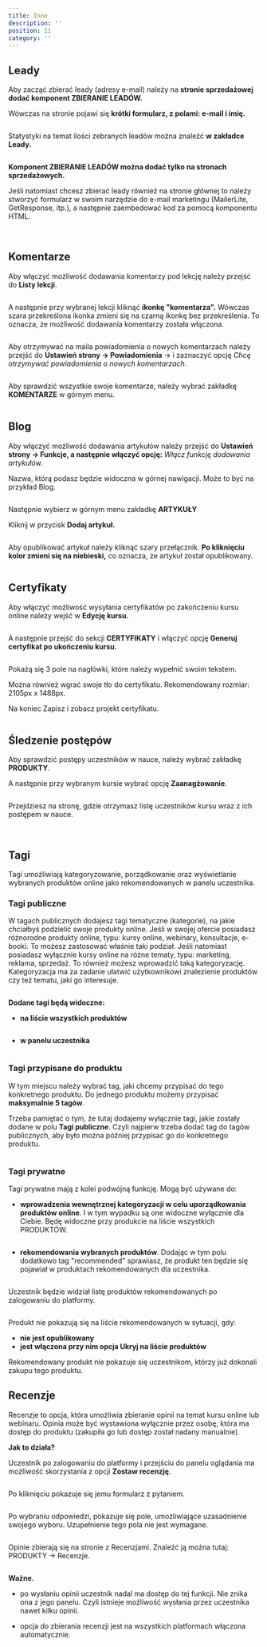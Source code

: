 ```yaml
---
title: Inne
description: ''
position: 11
category: ''
---
```


## Leady

Aby zacząć zbierać leady (adresy e-mail) należy na **stronie sprzedażowej dodać komponent ZBIERANIE LEADÓW.**

Wówczas na stronie pojawi się **krótki formularz, z polami: e-mail i imię.** 

<img src="/img/screen-formularz.png" alt=""/>

Statystyki na temat ilości zebranych leadów można znaleźć **w zakładce Leady.** 

<img src="/img/screen-lead.jpg" alt=""/>

**Komponent ZBIERANIE LEADÓW można dodać tylko na stronach sprzedażowych.**

Jeśli natomiast chcesz zbierać leady również na stronie głównej to należy stworzyć formularz w swoim narzędzie do e-mail marketingu (MailerLite, GetResponse, itp.), a następnie zaembedować kod za pomocą komponentu HTML. 

<br>

## Komentarze

Aby włączyć możliwość dodawania komentarzy pod lekcję należy przejść do **Listy lekcji**.


<img src="/img/screen-darmowa-lekcja.jpg" alt=""/>

A następnie przy wybranej lekcji kliknąć **ikonkę "komentarza".** Wówczas szara przekreślona ikonka zmieni się na czarną ikonkę bez przekreślenia. To oznacza, że możliwość dodawania komentarzy została włączona. 


<img src="/img/screen-komentarz.jpg" alt=""/>

Aby otrzymywać na maila powiadomienia o nowych komentarzach należy przejść do **Ustawień strony -> Powiadomienia** -> i zaznaczyć opcję *Chcę otrzymywać powiadomienia o nowych komentarzach.* 

<img src="/img/screen-powiadomienia-komentarze.png" alt=""/>

Aby sprawdzić wszystkie swoje komentarze, należy wybrać zakładkę **KOMENTARZE** w górnym menu. 

<img src="/img/komentarze.jpg" alt=""/>

<br>

## Blog

Aby włączyć możliwość dodawania artykułów należy przejść do **Ustawień strony -> Funkcje, a następnie włączyć opcję:** *Włącz funkcję dodawania artykułów.* 

Nazwa, którą podasz będzie widoczna w górnej nawigacji. Może to być na przykład Blog.

<img src="/img/screen-blog.jpg" alt=""/>

Następnie wybierz w górnym menu zakładkę **ARTYKUŁY**

Kliknij w przycisk **Dodaj artykuł.**

<img src="/img/screen-dodaj-artykul.jpg" alt=""/>

Aby opublikować artykuł należy kliknąć szary przełącznik. **Po kliknięciu kolor zmieni się na niebieski,** co oznacza, że artykuł został opublikowany. 

<img src="/img/screen-publikacja-artykulu.jpg" alt=""/>

<br>

## Certyfikaty

Aby włączyć możliwość wysyłania certyfikatów po zakończeniu kursu online należy wejść w **Edycję kursu.**

<img src="/img/screen-edycja-kursu.jpg" alt=""/>

A następnie przejść do sekcji **CERTYFIKATY** i włączyć opcję **Generuj certyfikat po ukończeniu kursu.**

<img src="/img/screen-wlaczenie-certyfikatu.jpg" alt=""/>

Pokażą się 3 pole na nagłówki, które należy wypełnić swoim tekstem. 

Można również wgrać swoje tło do certyfikatu. Rekomendowany rozmiar: 2105px x 1488px.

Na koniec Zapisz i zobacz projekt certyfikatu. 

<img src="/img/screen-gotowy-certyfikat.png" alt=""/>

<br>

## Śledzenie postępów

Aby sprawdzić postępy uczestników w nauce, należy wybrać zakładkę **PRODUKTY**.

A następnie przy wybranym kursie wybrać opcję **Zaanagżowanie**.

<img src="/img/screen-zaangazowanie.png" alt=""/>

Przejdziesz na stronę, gdzie otrzymasz listę uczestników kursu wraz z ich postępem w nauce. 

<br>

## Tagi

Tagi umożliwiają kategoryzowanie, porządkowanie oraz wyświetlanie wybranych produktów online jako rekomendowanych w panelu uczestnika. 

### Tagi publiczne

W tagach publicznych dodajesz tagi tematyczne (kategorie), na jakie chciałbyś podzielić swoje produkty online. Jeśli w swojej ofercie posiadasz różnorodne produkty online, typu: kursy online, webinary, konsultacje, e-booki. To możesz zastosować właśnie taki podział. Jeśli natomiast posiadasz wyłącznie kursy online na różne tematy, typu: marketing, reklama, sprzedaż. To również możesz wprowadzić taką kategoryzację. Kategoryzacja ma za zadanie ułatwić użytkownikowi znalezienie produktów czy też tematu, jaki go interesuje. 

<img src="/img/screen-tagi-publiczne.png" alt=""/>

**Dodane tagi będą widoczne:** 

- **na liście wszystkich produktów** 

<img src="/img/screen-tagi-publiczne-2.jpg" alt=""/>

- **w panelu uczestnika** 

<img src="/img/screen-tagi-publiczne-3.jpg" alt=""/>

<br>

### Tagi przypisane do produktu

W tym miejscu należy wybrać tag, jaki chcemy przypisać do tego konkretnego produktu. Do jednego produktu możemy przypisać **maksymalnie 5 tagów**. 

Trzeba pamiętać o tym, że tutaj dodajemy wyłącznie tagi, jakie zostały dodane w polu **Tagi publiczne**. Czyli najpierw trzeba dodać tag do tagów publicznych, aby było można później przypisać go do konkretnego produktu. 

<img src="/img/screen-tagi-przypisane.png" alt=""/>

<br>

### Tagi prywatne

Tagi prywatne mają z kolei podwójną funkcję. Mogą być używane do:

- **wprowadzenia wewnętrznej kategoryzacji w celu uporządkowania produktów online**. I w tym wypadku są one widoczne wyłącznie dla Ciebie. Będę widoczne przy produkcie na liście wszystkich PRODUKTÓW.

<img src="/img/screen-tag-prywatne.png" alt=""/>

- **rekomendowania wybranych produktów**. Dodając w tym polu dodatkowo tag "recommended" sprawiasz, że produkt ten będzie się pojawiał w produktach rekomendowanych dla uczestnika.

<img src="/img/screen-tag-recommended.png" alt=""/>

Uczestnik będzie widział listę produktów rekomendowanych po zalogowaniu do platformy. 

<img src="/img/screen-tag-recommended-2.png" alt=""/>

Produkt nie pokazują się na liście rekomendowanych w sytuacji, gdy: 

- **nie jest opublikowany**
- **jest włączona przy nim opcja Ukryj na liście produktów**

Rekomendowany produkt nie pokazuje się uczestnikom, którzy już dokonali zakupu tego produktu. 

## Recenzje

Recenzje to opcja, która umożliwia zbieranie opinii na temat kursu online lub webinaru. Opinia może być wystawiona wyłącznie przez osobę, która ma dostęp do produktu (zakupiła go lub dostęp został nadany manualnie).  

**Jak to działa?**

Uczestnik po zalogowaniu do platformy i przejściu do panelu oglądania ma możliwość skorzystania z opcji **Zostaw recenzję**.

<img src="/img/screen-recenzje-1.png" alt=""/>

Po kliknięciu pokazuje się jemu formularz z pytaniem.

<img src="/img/screen-recenzje-2.png" alt=""/>

Po wybraniu odpowiedzi, pokazuje się pole, umożliwiające uzasadnienie swojego wyboru. Uzupełnienie tego pola nie jest wymagane.

<img src="/img/screen-recenzje-3.png" alt=""/>

Opinie zbierają się na stronie z Recenzjami. Znaleźć ją można tutaj: PRODUKTY -> Recenzje. 

<img src="/img/screen-recenzje-4.png" alt=""/>

**Ważne.**

- po wysłaniu opinii uczestnik nadal ma dostęp do tej funkcji. Nie znika ona z jego panelu. Czyli istnieje możliwość wysłania przez uczestnika nawet kilku opinii. 

- opcja do zbierania recenzji jest na wszystkich platformach włączona automatycznie. 